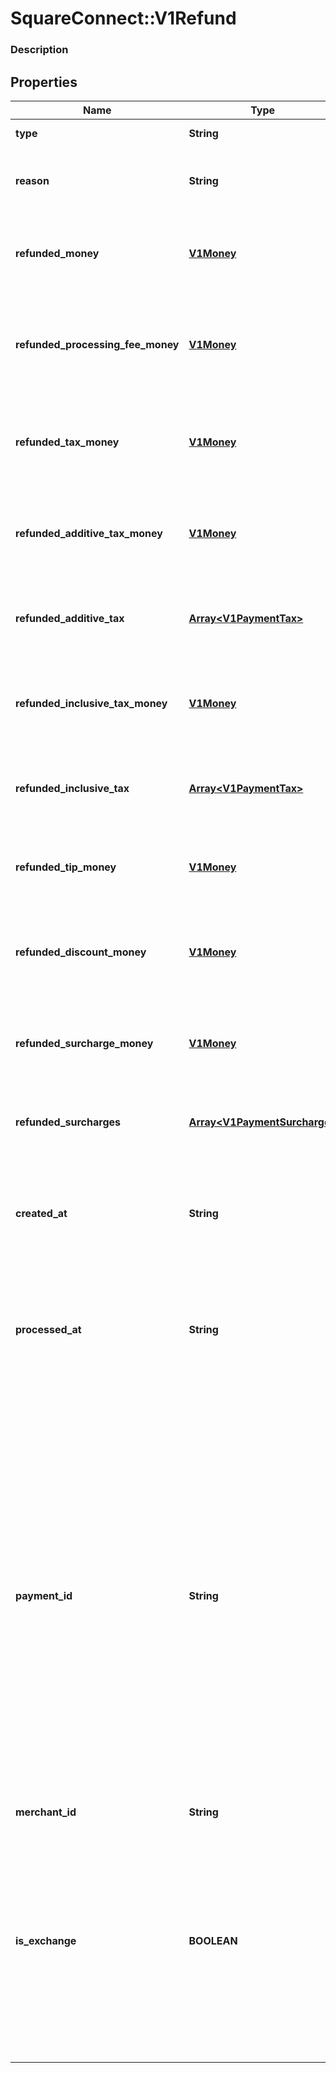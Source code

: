 # SquareConnect::V1Refund

### Description

## Properties
Name | Type | Description | Notes
------------ | ------------- | ------------- | -------------
**type** | **String** | The type of refund  | [optional] 
**reason** | **String** | The merchant-specified reason for the refund. | [optional] 
**refunded_money** | [**V1Money**](V1Money.md) | The amount of money refunded. This amount is always negative. | [optional] 
**refunded_processing_fee_money** | [**V1Money**](V1Money.md) | The amount of processing fee money refunded. This amount is always positive. | [optional] 
**refunded_tax_money** | [**V1Money**](V1Money.md) | The total amount of tax money refunded. This amount is always negative. | [optional] 
**refunded_additive_tax_money** | [**V1Money**](V1Money.md) | The amount of additive tax money refunded. This amount is always negative. | [optional] 
**refunded_additive_tax** | [**Array&lt;V1PaymentTax&gt;**](V1PaymentTax.md) | All of the additive taxes associated with the refund. | [optional] 
**refunded_inclusive_tax_money** | [**V1Money**](V1Money.md) | The amount of inclusive tax money refunded. This amount is always negative. | [optional] 
**refunded_inclusive_tax** | [**Array&lt;V1PaymentTax&gt;**](V1PaymentTax.md) | All of the inclusive taxes associated with the refund. | [optional] 
**refunded_tip_money** | [**V1Money**](V1Money.md) | The amount of tip money refunded. This amount is always negative. | [optional] 
**refunded_discount_money** | [**V1Money**](V1Money.md) | The amount of discount money refunded. This amount is always positive. | [optional] 
**refunded_surcharge_money** | [**V1Money**](V1Money.md) | The amount of surcharge money refunded. This amount is always negative. | [optional] 
**refunded_surcharges** | [**Array&lt;V1PaymentSurcharge&gt;**](V1PaymentSurcharge.md) | A list of all surcharges associated with the refund. | [optional] 
**created_at** | **String** | The time when the merchant initiated the refund for Square to process, in ISO 8601 format. | [optional] 
**processed_at** | **String** | The time when Square processed the refund on behalf of the merchant, in ISO 8601 format. | [optional] 
**payment_id** | **String** | A Square-issued ID associated with the refund. For single-tender refunds, payment_id is the ID of the original payment ID. For split-tender refunds, payment_id is the ID of the original tender. For exchange-based refunds (is_exchange &#x3D;&#x3D; true), payment_id is the ID of the original payment ID even if the payment includes other tenders. | [optional] 
**merchant_id** | **String** |  | [optional] 
**is_exchange** | **BOOLEAN** | Indicates whether or not the refund is associated with an exchange. If is_exchange is true, the refund reflects the value of goods returned in the exchange not the total money refunded. | [optional] 


